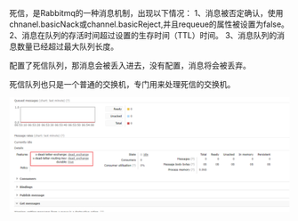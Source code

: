 死信，是Rabbitmq的一种消息机制，出现以下情况：
1、消息被否定确认，使用chnanel.basicNack或channel.basicReject,并且requeue的属性被设置为false。
2、消息在队列的存活时间超过设置的生存时间（TTL）时间。
3、消息队列的消息数量已经超过最大队列长度。

配置了死信队列，那消息会被丢入进去，没有配置，消息将会被丢弃。

死信队列也只是一个普通的交换机，专门用来处理死信的交换机。

![image](../../images/Snipaste_2022-05-15_06-54-17.png)